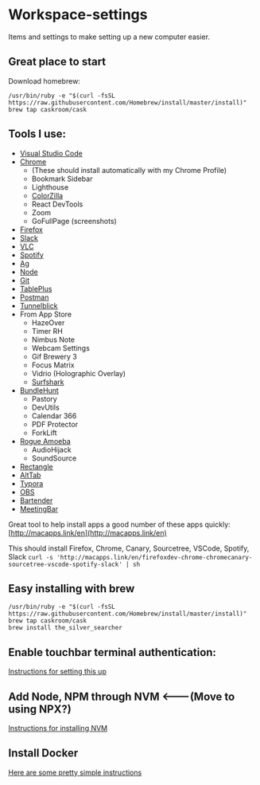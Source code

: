 # Workspace-settings

Items and settings to make setting up a new computer easier.

## Great place to start
Download homebrew:
```
/usr/bin/ruby -e "$(curl -fsSL https://raw.githubusercontent.com/Homebrew/install/master/install)"
brew tap caskroom/cask
```

## Tools I use:
- [Visual Studio Code](https://code.visualstudio.com/)
- [Chrome](https://www.google.com/chrome/browser/desktop/index.html)
  - (These should install automatically with my Chrome Profile)
  - Bookmark Sidebar
  - Lighthouse
  - [ColorZilla](http://www.colorzilla.com/)
  - React DevTools
  - Zoom
  - GoFullPage (screenshots)
- [Firefox](https://www.mozilla.org/en-US/firefox/developer/)
- [Slack](https://slack.com/downloads/osx)
- [VLC](https://www.videolan.org/vlc/index.html)
- [Spotify](https://www.spotify.com/us/download/other/)
- [Ag](https://github.com/ggreer/the_silver_searcher)
- [Node](https://nodejs.org/en/)
- [Git](https://git-scm.com/book/en/v2/Getting-Started-Installing-Git)
- [TablePlus](https://tableplus.com/)
- [Postman](https://insomnia.rest/)
- [Tunnelblick](https://tunnelblick.net/downloads.html)
- From App Store
  - HazeOver
  - Timer RH
  - Nimbus Note
  - Webcam Settings
  - Gif Brewery 3
  - Focus Matrix
  - Vidrio (Holographic Overlay)
  - [Surfshark](https://surfshark.com/download/macos)
- [BundleHunt](BundleHunt.com)
  - Pastory
  - DevUtils
  - Calendar 366
  - PDF Protector
  - ForkLift
- [Rogue Amoeba](https://rogueamoeba.com/)
  - AudioHijack
  - SoundSource
- [Rectangle](https://rectangleapp.com/)
- [AltTab](https://alt-tab-macos.netlify.app/)
- [Typora](https://typora.io/)
- [OBS](https://obsproject.com/)
- [Bartender](https://www.macbartender.com/Bartender4/)
- [MeetingBar](https://meetingbar.onrender.com/)

Great tool to help install apps  a good number of these apps quickly: [http://macapps.link/en](http://macapps.link/en)

This should install Firefox, Chrome, Canary, Sourcetree, VSCode, Spotify, Slack
`curl -s 'http://macapps.link/en/firefoxdev-chrome-chromecanary-sourcetree-vscode-spotify-slack' | sh`

## Easy installing with brew
```
/usr/bin/ruby -e "$(curl -fsSL https://raw.githubusercontent.com/Homebrew/install/master/install)"
brew tap caskroom/cask
brew install the_silver_searcher
```
## Enable touchbar terminal authentication:
[Instructions for setting this up](http://osxdaily.com/2017/11/22/use-touch-id-sudo-mac/)

## Add Node, NPM through NVM <---(Move to using NPX?)
[Instructions for installing NVM](https://github.com/nvm-sh/nvm)

## Install Docker
[Here are some pretty simple instructions](https://runnable.com/docker/install-docker-on-macos)
